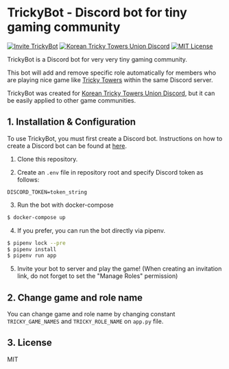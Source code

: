 TrickyBot - Discord bot for tiny gaming community
===================

[![Invite TrickyBot](https://img.shields.io/static/v1.svg?label=Discord&message=Invite%20TrickyBot&color=7289da&style=flat&logo=discord)](https://discordapp.com/api/oauth2/authorize?client_id=567644412356853770&permissions=268561408&scope=bot)
[![Korean Tricky Towers Union Discord](https://img.shields.io/static/v1.svg?label=Discord&message=Korean%20Tricky%20Towers%20Union&color=7289da&style=flat&logo=discord)](http://bit.ly/kttu-discord)
[![MIT License](https://img.shields.io/badge/License-MIT-yellow.svg)](https://github.com/yf-dev/trickybot/blob/master/LICENSE)

TrickyBot is a Discord bot for very very tiny gaming community.

This bot will add and remove specific role automatically for members who are playing nice game like [Tricky Towers](http://www.trickytowers.com/) within the same Discord server.

TrickyBot was created for [Korean Tricky Towers Union Discord](http://bit.ly/kttu-discord), but it can be easily applied to other game communities.

## 1. Installation & Configuration

To use TrickyBot, you must first create a Discord bot.
Instructions on how to create a Discord bot can be found at [here](https://discordpy.readthedocs.io/en/latest/discord.html).

1. Clone this repository.

2. Create an `.env` file in repository root and specify Discord token as follows:

```
DISCORD_TOKEN=token_string
```

3. Run the bot with docker-compose

```bash
$ docker-compose up
```

4. If you prefer, you can run the bot directly via pipenv.

```bash
$ pipenv lock --pre
$ pipenv install
$ pipenv run app
```

5. Invite your bot to server and play the game! (When creating an invitation link, do not forget to set the "Manage Roles" permission)

## 2. Change game and role name

You can change game and role name by changing constant `TRICKY_GAME_NAMES` and `TRICKY_ROLE_NAME` on `app.py` file.


## 3. License

MIT
